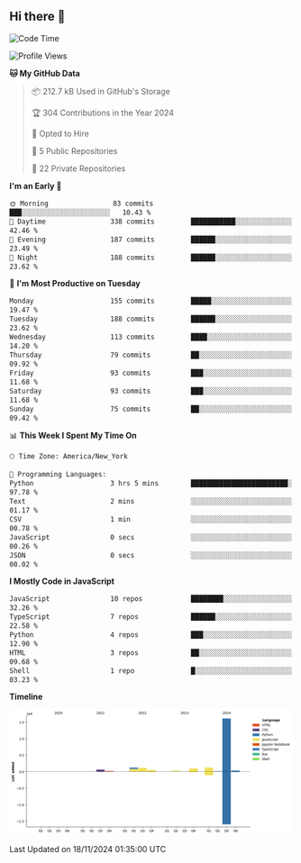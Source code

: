 ## Hi there 👋

<!--START_SECTION:waka-->
![Code Time](http://img.shields.io/badge/Code%20Time-107%20hrs%2028%20mins-blue)

![Profile Views](http://img.shields.io/badge/Profile%20Views-18-blue)

**🐱 My GitHub Data** 

> 📦 212.7 kB Used in GitHub's Storage 
 > 
> 🏆 304 Contributions in the Year 2024
 > 
> 💼 Opted to Hire
 > 
> 📜 5 Public Repositories 
 > 
> 🔑 22 Private Repositories 
 > 
**I'm an Early 🐤** 

```text
🌞 Morning                83 commits          ███░░░░░░░░░░░░░░░░░░░░░░   10.43 % 
🌆 Daytime                338 commits         ███████████░░░░░░░░░░░░░░   42.46 % 
🌃 Evening                187 commits         ██████░░░░░░░░░░░░░░░░░░░   23.49 % 
🌙 Night                  188 commits         ██████░░░░░░░░░░░░░░░░░░░   23.62 % 
```
📅 **I'm Most Productive on Tuesday** 

```text
Monday                   155 commits         █████░░░░░░░░░░░░░░░░░░░░   19.47 % 
Tuesday                  188 commits         ██████░░░░░░░░░░░░░░░░░░░   23.62 % 
Wednesday                113 commits         ████░░░░░░░░░░░░░░░░░░░░░   14.20 % 
Thursday                 79 commits          ██░░░░░░░░░░░░░░░░░░░░░░░   09.92 % 
Friday                   93 commits          ███░░░░░░░░░░░░░░░░░░░░░░   11.68 % 
Saturday                 93 commits          ███░░░░░░░░░░░░░░░░░░░░░░   11.68 % 
Sunday                   75 commits          ██░░░░░░░░░░░░░░░░░░░░░░░   09.42 % 
```


📊 **This Week I Spent My Time On** 

```text
🕑︎ Time Zone: America/New_York

💬 Programming Languages: 
Python                   3 hrs 5 mins        ████████████████████████░   97.78 % 
Text                     2 mins              ░░░░░░░░░░░░░░░░░░░░░░░░░   01.17 % 
CSV                      1 min               ░░░░░░░░░░░░░░░░░░░░░░░░░   00.78 % 
JavaScript               0 secs              ░░░░░░░░░░░░░░░░░░░░░░░░░   00.26 % 
JSON                     0 secs              ░░░░░░░░░░░░░░░░░░░░░░░░░   00.02 % 
```

**I Mostly Code in JavaScript** 

```text
JavaScript               10 repos            ████████░░░░░░░░░░░░░░░░░   32.26 % 
TypeScript               7 repos             ██████░░░░░░░░░░░░░░░░░░░   22.58 % 
Python                   4 repos             ███░░░░░░░░░░░░░░░░░░░░░░   12.90 % 
HTML                     3 repos             ██░░░░░░░░░░░░░░░░░░░░░░░   09.68 % 
Shell                    1 repo              █░░░░░░░░░░░░░░░░░░░░░░░░   03.23 % 
```



**Timeline**

![Lines of Code chart](https://raw.githubusercontent.com/dikshithvishnu/dikshithvishnu/main/assets/bar_graph.png)


 Last Updated on 18/11/2024 01:35:00 UTC
<!--END_SECTION:waka-->
